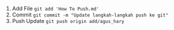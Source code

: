 1. Add File `git add 'How To Push.md'`
2. Commit `git commit -m "Update langkah-langkah push ke git"`
3. Push Update `git push origin add/agus_hary`